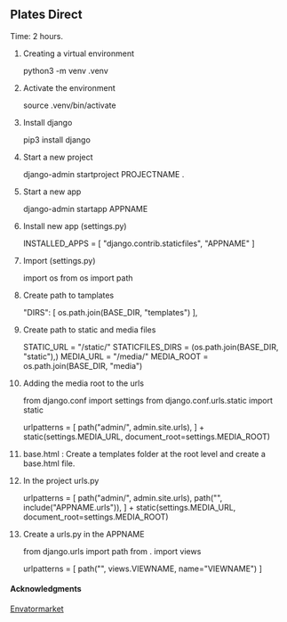 ## Plates Direct

Time: 2 hours.

1. Creating a virtual environment

   python3 -m venv .venv

2. Activate the environment

   source .venv/bin/activate

3. Install django

   pip3 install django

4. Start a new project

   django-admin startproject PROJECTNAME .

5. Start a new app

   django-admin startapp APPNAME

6. Install new app (settings.py)

   INSTALLED_APPS = [
        "django.contrib.staticfiles",
        "APPNAME"
    ]

7. Import (settings.py)

    import os
    from os import path

8. Create path to tamplates

   "DIRS": [
            os.path.join(BASE_DIR, "templates")
    ],

9. Create path to static and media files

    STATIC_URL = "/static/"
    STATICFILES_DIRS = (os.path.join(BASE_DIR, "static"),)
    MEDIA_URL = "/media/"
    MEDIA_ROOT = os.path.join(BASE_DIR, "media")

10. Adding the media root to the urls

    from django.conf import settings
    from django.conf.urls.static import static

    urlpatterns = [
        path("admin/", admin.site.urls),
    ] + static(settings.MEDIA_URL, document_root=settings.MEDIA_ROOT)


11. base.html : Create a templates folder at the root level and create a base.html file.

12. In the project urls.py

    urlpatterns = [
        path("admin/", admin.site.urls),
        path("", include("APPNAME.urls")),
    ] + static(settings.MEDIA_URL, document_root=settings.MEDIA_ROOT)

13. Create a urls.py in the APPNAME

    from django.urls import path
    from . import views

    urlpatterns = [
        path("", views.VIEWNAME, name="VIEWNAME")
    ] 


#### Acknowledgments

[Envatormarket](https://themeforest.net/category/template-kits/elementor)